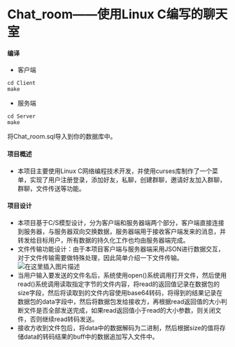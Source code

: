 # Chat_room——使用Linux C编写的聊天室
#### 编译
 - 客户端
```
cd Client
make 
```
 - 服务端
```
cd Server
make 
```
将Chat_room.sql导入到你的数据库中。
#### 项目概述
- 本项目主要使用Linux C网络编程技术开发，并使用curses库制作了一个菜单，实现了用户注册登录，添加好友，私聊，创建群聊，邀请好友加入群聊，群聊，文件传送等功能。
#### 项目设计
- 本项目基于C/S模型设计，分为客户端和服务器端两个部分，客户端直接连接到服务器，与服务器双向交换数据，服务器端用于接收客户端发来的消息，并转发给目标用户，所有数据的持久化工作也均由服务器端完成。
- 文件传输功能设计：由于本项目客户端与服务器端采用JSON进行数据交互，对于文件传输需要做特殊处理，因此简单介绍一下文件传输。
![在这里插入图片描述](https://img-blog.csdnimg.cn/img_convert/b9acd0e8ee70fe1f12ecbc214757f5bf.png)
- 当用户输入要发送的文件名后，系统使用open()系统调用打开文件，然后使用read()系统调用读取指定字节的文件内容，将read的返回值记录在数据包的size字段，然后将读取到的文件内容使用base64转码，将得到的结果记录在数据包的data字段中，然后将数据包发给接收方，再根据read返回值的大小判断文件是否全部发送完成，如果read返回值小于read的大小参数，则关闭文件，否则继续read转码发送。
- 接收方收到文件包后，将data中的数据解码为二进制，然后根据size的值将存储data的转码结果的buff中的数据追加写入文件中。

